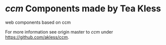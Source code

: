 # _ccm_ Components made by Tea Kless
web components based on ccm

For more information see origin master to _ccm_ under https://github.com/akless/ccm.
